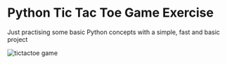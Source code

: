 # Python Tic Tac Toe Game Exercise

Just practising some basic Python concepts with a simple, fast and basic project

![tictactoe game](https://github.com/victor-reghini/python_study/assets/52582270/0141d72d-dd1b-45ed-8816-6ca7982a32de)

